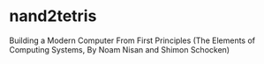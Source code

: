 # nand2tetris
Building a Modern Computer From First Principles 
(The Elements of Computing Systems, By Noam Nisan and Shimon Schocken)
